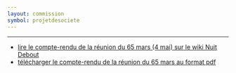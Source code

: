 ```yaml
---
layout: commission
symbol: projetdesociete
---
```


---

* [lire le compte-rendu de la réunion du 65 mars (4 mai) sur le wiki Nuit Debout][lien-wiki]
* [télécharger le compte-rendu de la réunion du 65 mars au format pdf][lien-cloud]


[lien-wiki]:  https://wiki.nuitdebout.fr/wiki/Villes/%C3%89pinal/Projet_de_soci%C3%A9t%C3%A9/CR/CR_65_mars
[lien-cloud]: https://wiki.nuitdebout.fr/images/c/ce/CR_Projet_de_Societe_Mercredi_65_Mars_2016.pdf

